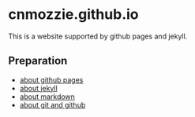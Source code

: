 # cnmozzie.github.io
This is a website supported by github pages and jekyll.

## Preparation

 - [about github pages](https://pages.github.com/)
 - [about jekyll](https://jekyllrb.com/)
 - [about markdown](https://en.wikipedia.org/wiki/Markdown)
 - [about git and github](https://www.liaoxuefeng.com/wiki/0013739516305929606dd18361248578c67b8067c8c017b000)
